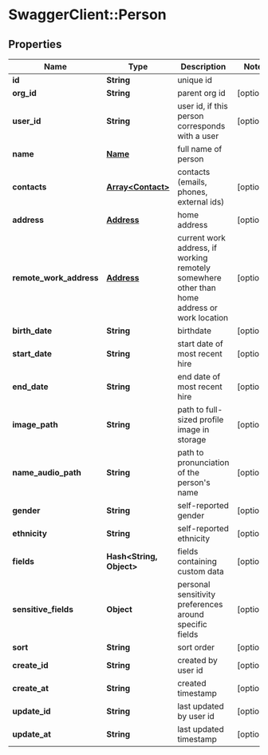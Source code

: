 # SwaggerClient::Person

## Properties
Name | Type | Description | Notes
------------ | ------------- | ------------- | -------------
**id** | **String** | unique id | 
**org_id** | **String** | parent org id | [optional] 
**user_id** | **String** | user id, if this person corresponds with a user | [optional] 
**name** | [**Name**](Name.md) | full name of person | 
**contacts** | [**Array&lt;Contact&gt;**](Contact.md) | contacts (emails, phones, external ids) | [optional] 
**address** | [**Address**](Address.md) | home address | [optional] 
**remote_work_address** | [**Address**](Address.md) | current work address, if working remotely somewhere other than home address or work location | [optional] 
**birth_date** | **String** | birthdate | [optional] 
**start_date** | **String** | start date of most recent hire | [optional] 
**end_date** | **String** | end date of most recent hire | [optional] 
**image_path** | **String** | path to full-sized profile image in storage | [optional] 
**name_audio_path** | **String** | path to pronunciation of the person&#39;s name | [optional] 
**gender** | **String** | self-reported gender | [optional] 
**ethnicity** | **String** | self-reported ethnicity | [optional] 
**fields** | **Hash&lt;String, Object&gt;** | fields containing custom data | [optional] 
**sensitive_fields** | **Object** | personal sensitivity preferences around specific fields | [optional] 
**sort** | **String** | sort order | [optional] 
**create_id** | **String** | created by user id | [optional] 
**create_at** | **String** | created timestamp | [optional] 
**update_id** | **String** | last updated by user id | [optional] 
**update_at** | **String** | last updated timestamp | [optional] 


